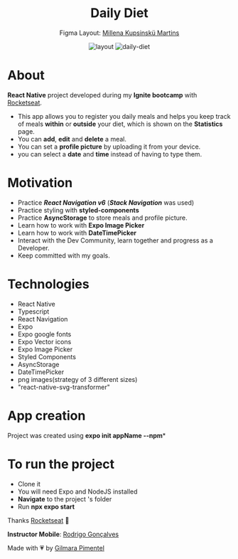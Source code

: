 <div align='center'>
<h1 align="center">Daily Diet</h1>


Figma Layout:
[Millena Kupsinskü Martins](https://www.linkedin.com/in/millenakmartins/)

<img src="https://user-images.githubusercontent.com/66445234/230697942-9fcb3cd3-a4f4-4435-b798-9b43bf767306.png" alt="layout">

<img src="https://user-images.githubusercontent.com/66445234/231011900-f5402f75-cdaa-47a1-aeb1-59c60324b92a.mp4" alt="daily-diet"/>

</div>

# About

**React Native** project developed during my **Ignite bootcamp** with [Rocketseat](https://www.rocketseat.com.br/).

- This app allows you to register you daily meals and helps you keep track of meals **within** or **outside** your diet, which is shown on the **Statistics** page.
- You can **add**, **edit** and **delete** a meal. 
- You can set a **profile picture** by uploading it from your device.
- you can select a **date** and **time** instead of having to type them.

 # Motivation


- Practice ***React Navigation v6*** (***Stack Navigation*** was used)
- Practice styling with **styled-components** 
- Practice **AsyncStorage** to store meals and profile picture.
- Learn how to work with **Expo Image Picker**
- Learn how to work with **DateTimePicker**
- Interact with the Dev Community, learn together and progress as a Developer.
- Keep committed with my goals.</br>

# Technologies

- React Native
- Typescript
- React Navigation
- Expo
- Expo google fonts
- Expo Vector icons
- Expo Image Picker
- Styled Components
- AsyncStorage
- DateTimePicker
- png images(strategy of 3 different sizes)
- "react-native-svg-transformer"

# App creation
Project was created using **expo init appName --npm*** 
# To run the project

- Clone it
- You will need Expo and NodeJS installed
- **Navigate** to the project 's folder
- Run **npx expo start**

Thanks [Rocketseat](https://www.instagram.com/rocketseat/?igshid=Yzg5MTU1MDY%3D) 🚀

**Instructor Mobile**:
[Rodrigo Gonçalves](https://www.linkedin.com/in/rodrigo-gon%C3%A7alves-santana/)

Made with 💗 by [Gilmara Pimentel](https://www.linkedin.com/in/gilmara-pimentel/)
